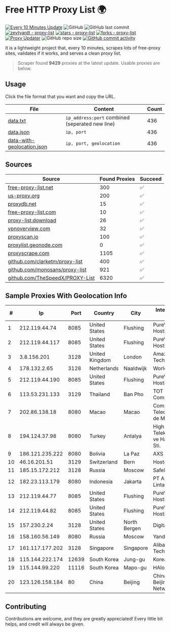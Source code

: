 
# Free HTTP Proxy List 🌍

[![Every 10 Minutes Update](https://github.com/mertguvencli/http-proxy-list/actions/workflows/main.yml/badge.svg?branch=main)](https://github.com/mertguvencli/http-proxy-list/actions/workflows/main.yml)
![GitHub](https://img.shields.io/github/license/mertguvencli/http-proxy-list)
![GitHub last commit](https://img.shields.io/github/last-commit/mertguvencli/http-proxy-list)
[![zevtyardt - proxy-list](https://img.shields.io/static/v1?label=zevtyardt&message=proxy-list&color=blue&logo=github)](https://github.com/zevtyardt/proxy-list "Go to GitHub repo")
[![stars - proxy-list](https://img.shields.io/github/stars/zevtyardt/proxy-list?style=social)](https://github.com/zevtyardt/proxy-list)
[![forks - proxy-list](https://img.shields.io/github/forks/zevtyardt/proxy-list?style=social)](https://github.com/zevtyardt/proxy-list)
[![Proxy Updater](https://github.com/zevtyardt/proxy-list/workflows/Proxy%20Updater/badge.svg)](https://github.com/zevtyardt/proxy-list/actions?query=workflow:"Proxy+Updater")
![GitHub repo size](https://img.shields.io/github/repo-size/zevtyardt/proxy-list)
[![GitHub commit activity](https://img.shields.io/github/commit-activity/m/zevtyardt/proxy-list?logo=commits)](https://github.com/zevtyardt/proxy-list/commits/main)

It is a lightweight project that, every 10 minutes, scrapes lots of free-proxy sites, validates if it works, and serves a clean proxy list.

> Scraper found **9429** proxies at the latest update. Usable proxies are below.

## Usage

Click the file format that you want and copy the URL.

|File|Content|Count|
|----|-------|-----|
|[data.txt](https://raw.githubusercontent.com/mertguvencli/http-proxy-list/main/proxy-list/data.txt)|`ip_address:port` combined (seperated new line)|436|
|[data.json](https://raw.githubusercontent.com/mertguvencli/http-proxy-list/main/proxy-list/data.json)|`ip, port`|436|
|[data-with-geolocation.json](https://raw.githubusercontent.com/mertguvencli/http-proxy-list/main/proxy-list/data-with-geolocation.json)|`ip, port, geolocation`|436|

## Sources

|Source|Found Proxies|Succeed|
|------|-------------|-------|
|[free-proxy-list.net](https://free-proxy-list.net)|300|✅|
|[us-proxy.org](https://www.us-proxy.org)|200|✅|
|[proxydb.net](http://proxydb.net)|15|✅|
|[free-proxy-list.com](https://free-proxy-list.com/?page=&port=&type%5B%5D=http&type%5B%5D=https&up_time=0&search=Search)|10|✅|
|[proxy-list.download](https://www.proxy-list.download/HTTP)|26|✅|
|[vpnoverview.com](https://vpnoverview.com/privacy/anonymous-browsing/free-proxy-servers)|32|✅|
|[proxyscan.io](https://www.proxyscan.io)|100|✅|
|[proxylist.geonode.com](https://proxylist.geonode.com/api/proxy-list?limit=300&page=1&sort_by=lastChecked&sort_type=desc&protocols=http,https)|0|✅|
|[proxyscrape.com](https://api.proxyscrape.com/v2/?request=displayproxies&protocol=http&timeout=10000&country=all&ssl=all&anonymity=all)|1105|✅|
|[github.com/clarketm/proxy-list](https://raw.githubusercontent.com/clarketm/proxy-list/master/proxy-list-raw.txt)|400|✅|
|[github.com/monosans/proxy-list](https://raw.githubusercontent.com/monosans/proxy-list/main/proxies/http.txt)|921|✅|
|[github.com/TheSpeedX/PROXY-List](https://raw.githubusercontent.com/TheSpeedX/PROXY-List/master/http.txt)|6320|✅|


## Sample Proxies With Geolocation Info

|#|Ip|Port|Country|City|Internet Service Provider|
|-|--|----|-------|----|-------------------------|
|1|212.119.44.74|8085|United States|Flushing|PureVoltage Hosting Inc.|
|2|212.119.44.117|8085|United States|Flushing|PureVoltage Hosting Inc.|
|3|3.8.156.201|3128|United Kingdom|London|Amazon Technologies Inc.|
|4|178.132.2.65|3128|Netherlands|Naaldwijk|WorldStream B.V.|
|5|212.119.44.190|8085|United States|Flushing|PureVoltage Hosting Inc.|
|6|113.53.231.133|3129|Thailand|Ban Pho|TOT Public Company Limited|
|7|202.86.138.18|8080|Macao|Macao|Companhia de Telecomunicacoes de Macau|
|8|194.124.37.98|8080|Turkey|Antalya|High Speed Telekomunikasyon ve Hab. Hiz. Ltd. Sti.|
|9|186.121.235.222|8080|Bolivia|La Paz|AXS Bolivia S. A.|
|10|46.16.201.51|3129|Switzerland|Bern|Hosteur SA|
|11|185.15.172.212|3128|Russia|Moscow|SafeData LLC|
|12|182.23.113.179|8080|Indonesia|Jakarta|PT Aplikanusa Lintasarta|
|13|212.119.44.77|8085|United States|Flushing|PureVoltage Hosting Inc.|
|14|212.119.44.82|8085|United States|Flushing|PureVoltage Hosting Inc.|
|15|157.230.2.24|3128|United States|North Bergen|DigitalOcean, LLC|
|16|158.160.56.149|8080|Russia|Moscow|Yandex.Cloud LLC|
|17|161.117.177.202|3128|Singapore|Singapore|Alibaba (US) Technology Co.|
|18|115.144.222.174|12639|South Korea|Jung-gu|Korea Telecom|
|19|115.144.99.220|11116|South Korea|Mapo-gu|HAIonNet|
|20|123.126.158.184|80|China|Beijing|China Unicom Beijing Province Network|



## Contributing

Contributions are welcome, and they are greatly appreciated! Every
little bit helps, and credit will always be given.

